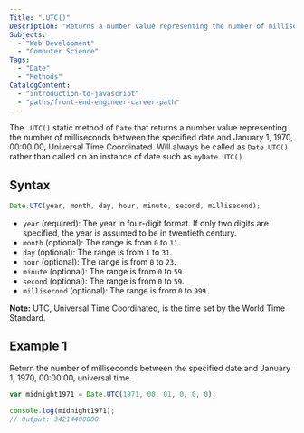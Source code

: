 ```yaml
---
Title: ".UTC()"
Description: "Returns a number value representing the number of milliseconds between the specified date and January 1, 1970, 00:00:00, Universal Time Coordinated. Will always be called as Date.UTC() rather than called on an instance of date such as myDate.UTC()."
Subjects:
  - "Web Development"
  - "Computer Science"
Tags:
  - "Date"
  - "Methods"
CatalogContent:
  - "introduction-to-javascript"
  - "paths/front-end-engineer-career-path"
---
```



The `.UTC()` static method of `Date` that returns a number value representing the number of milliseconds between the specified date and January 1, 1970, 00:00:00, Universal Time Coordinated. Will always be called as `Date.UTC()` rather than called on an instance of date such as `myDate.UTC()`.

## Syntax

```js
Date.UTC(year, month, day, hour, minute, second, millisecond);
```

- `year` (required): The year in four-digit format. If only two digits are specified, the year is assumed to be in twentieth century.
- `month` (optional): The range is from `0` to `11`.
- `day` (optional): The range is from `1` to `31`.
- `hour` (optional): The range is from `0` to `23`.
- `minute` (optional): The range is from `0` to `59`.
- `second` (optional): The range is from `0` to `59`.
- `millisecond` (optional): The range is from `0` to `999`.

**Note:** UTC, Universal Time Coordinated, is the time set by the World Time Standard.

## Example 1

Return the number of milliseconds between the specified date and January 1, 1970, 00:00:00, universal time.

```js
var midnight1971 = Date.UTC(1971, 00, 01, 0, 0, 0);

console.log(midnight1971);
// Output: 34214400000
```
